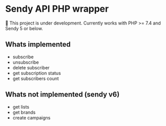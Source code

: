 # Sendy API PHP wrapper

🚧 This project is under development.
Currently works with PHP >= 7.4 and Sendy 5 or below.

## Whats implemented

- subscribe
- unsubscribe
- delete subscriber
- get subscription status
- get subscribers count

## Whats not implemented (sendy v6)

- get lists
- get brands
- create campaigns
